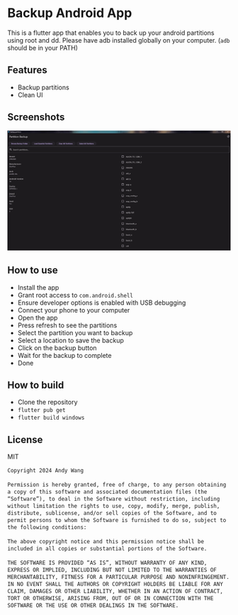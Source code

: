 # Backup Android App

This is a flutter app that enables you to back up your android partitions using root and dd.
Please have adb installed globally on your computer. (`adb` should be in your PATH)
## Features

- Backup partitions
- Clean UI

## Screenshots

![Screenshot 1](img.png)

## How to use

- Install the app
- Grant root access to `com.android.shell`
- Ensure developer options is enabled with USB debugging
- Connect your phone to your computer
- Open the app
- Press refresh to see the partitions
- Select the partition you want to backup
- Select a location to save the backup
- Click on the backup button
- Wait for the backup to complete
- Done

## How to build

- Clone the repository
- `flutter pub get`
- `flutter build windows`

## License

MIT

```
Copyright 2024 Andy Wang

Permission is hereby granted, free of charge, to any person obtaining a copy of this software and associated documentation files (the “Software”), to deal in the Software without restriction, including without limitation the rights to use, copy, modify, merge, publish, distribute, sublicense, and/or sell copies of the Software, and to permit persons to whom the Software is furnished to do so, subject to the following conditions:

The above copyright notice and this permission notice shall be included in all copies or substantial portions of the Software.

THE SOFTWARE IS PROVIDED “AS IS”, WITHOUT WARRANTY OF ANY KIND, EXPRESS OR IMPLIED, INCLUDING BUT NOT LIMITED TO THE WARRANTIES OF MERCHANTABILITY, FITNESS FOR A PARTICULAR PURPOSE AND NONINFRINGEMENT. IN NO EVENT SHALL THE AUTHORS OR COPYRIGHT HOLDERS BE LIABLE FOR ANY CLAIM, DAMAGES OR OTHER LIABILITY, WHETHER IN AN ACTION OF CONTRACT, TORT OR OTHERWISE, ARISING FROM, OUT OF OR IN CONNECTION WITH THE SOFTWARE OR THE USE OR OTHER DEALINGS IN THE SOFTWARE.
```